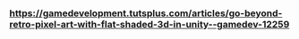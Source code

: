 ### https://gamedevelopment.tutsplus.com/articles/go-beyond-retro-pixel-art-with-flat-shaded-3d-in-unity--gamedev-12259
